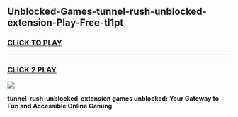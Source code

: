 
## Unblocked-Games-tunnel-rush-unblocked-extension-Play-Free-tl1pt
<h3>
<a href="https://premium76.site?title=tunnel-rush-unblocked-extension&ref=10A">CLICK TO PLAY</a></h3>
<hr>

<h3>
<a href="https://premium76.site?title=tunnel-rush-unblocked-extension&ref=10A">CLICK 2 PLAY</a>
  
</h3>

<a href="https://premium76.site?title=tunnel-rush-unblocked-extension&ref=10A"><img src="https://clearcache.store/games.png"></a>


**tunnel-rush-unblocked-extension games unblocked: Your Gateway to Fun and Accessible Online Gaming**
